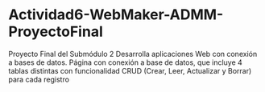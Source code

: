 # Actividad6-WebMaker-ADMM-ProyectoFinal
Proyecto Final del Submódulo 2 Desarrolla aplicaciones Web con conexión a bases de datos. Página con conexión a base de datos, que incluye 4 tablas distintas con funcionalidad CRUD (Crear, Leer, Actualizar y Borrar) para cada registro
